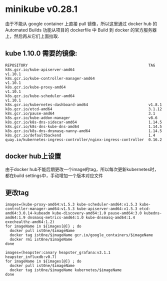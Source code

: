 # minikube v0.28.1

由于不能从 google container 上直接 pull 镜像，所以这里通过 docker hub 的 Automated Builds 功能从项目的 dockerfile 中 Build 到 docker 的官方服务器上，然后再从它们上面拉取.

##	kube 1.10.0 需要的镜像:
```
REPOSITORY                                               		TAG
k8s.gcr.io/kube-apiserver-amd64             					v1.10.1
k8s.gcr.io/kube-controller-manager-amd64   						v1.10.1
k8s.gcr.io/kube-proxy-amd64                						v1.10.1
k8s.gcr.io/kube-scheduler-amd64            						v1.10.1
k8s.gcr.io/kubernetes-dashboard-amd64                   		v1.8.1
k8s.gcr.io/etcd-amd64                      						3.1.12
k8s.gcr.io/pause-amd64                     						3.1
k8s.gcr.io/kube-addon-manager                           		v8.6
k8s.gcr.io/k8s-dns-sidecar-amd64                                1.14.5
k8s.gcr.io/k8s-dns-kube-dns-amd64                               1.14.5
k8s.gcr.io/k8s-dns-dnsmasq-nanny-amd64                          1.14.5
k8s.gcr.io/defaultbackend                               		1.4
quay.io/kubernetes-ingress-controller/nginx-ingress-controller  0.16.2

```

## docker hub上设置
由于docker hub不能后期更改一个image的tag，所以每次更新kubernetes时，都在build settings中，手动增加一个版本对应文件

## 更改tag
```
images=(kube-proxy-amd64:v1.5.3 kube-scheduler-amd64:v1.5.3 kube-controller-manager-amd64:v1.5.3 kube-apiserver-amd64:v1.5.3 etcd-amd64:3.0.14-kubeadm kube-discovery-amd64:1.0 pause-amd64:3.0 kubedns-amd64:1.9 dnsmasq-metrics-amd64:1.0 kube-dnsmasq-amd64:1.4 exechealthz-amd64:1.2)
for imageName in ${images[@]} ; do
  docker pull ist0ne/$imageName
  docker tag ist0ne/$imageName gcr.io/google_containers/$imageName
  docker rmi ist0ne/$imageName
done

images=(heapster:canary heapster_grafana:v3.1.1 heapster_influxdb:v0.7)
for imageName in ${images[@]} ; do
  docker pull ist0ne/$imageName
  docker tag ist0ne/$imageName kubernetes/$imageName
done
```


